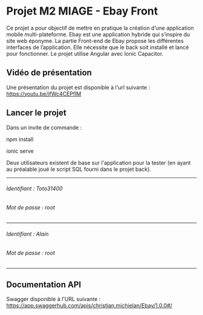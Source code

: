 # Projet M2 MIAGE - Ebay Front

Ce projet a pour objectif de mettre en pratique la création d’une application mobile multi-plateforme. Ebay est une application hybride qui s’inspire du site web éponyme. 
La partie Front-end de Ebay propose les différentes interfaces de l’application.
Elle nécessite que le back soit installé et lancé pour fonctionner.
Le projet utilise Angular avec Ionic Capacitor.

## Vidéo de présentation 

Une présentation du projet est disponible à l'url suivante : https://youtu.be/jfWc4CEPflM

## Lancer le projet
Dans un invite de commande :

npm install

ionic serve

Deux utilisateurs existent de base sur l'application pour la tester (en ayant au préalable joué le script SQL fourni dans le projet back).
______

###### Identifiant : Toto31400

###### Mot de passe : root
______

###### Identifiant : Alain

###### Mot de passe : root
______

## Documentation API

Swagger disponible à l'URL suivante : https://app.swaggerhub.com/apis/christian.michielan/Ebay/1.0.0#/
